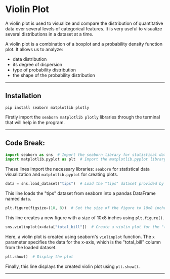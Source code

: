 # Violin Plot

A violin plot is used to visualize and compare the distribution of quantitative data over several levels of categorical features. It is very useful to visualize several distributions in a dataset at a time.

A violin plot is a combination of a boxplot and a probability density function plot. It allows us to analyze:

- data distribution
- its degree of dispersion
- type of probability distribution
- the shape of the probability distribution

-----

## Installation

```
pip install seaborn matplotlib plotly
```
Firstly import the `seaborn matplotlib plotly` libraries through the terminal that will help in the program.

-----

## Code Break:

```python
import seaborn as sns  # Import the seaborn library for statistical data visualization
import matplotlib.pyplot as plt  # Import the matplotlib.pyplot library for creating visualizations
```

These lines import the necessary libraries: `seaborn` for statistical data visualization and `matplotlib.pyplot` for creating plots.

```python
data = sns.load_dataset("tips")  # Load the "tips" dataset provided by seaborn
```

This line loads the "tips" dataset from seaborn into a pandas DataFrame named `data`.

```python
plt.figure(figsize=(10, 8))  # Set the size of the figure to 10x8 inches
```

This line creates a new figure with a size of 10x8 inches using `plt.figure()`.

```python
sns.violinplot(x=data["total_bill"])  # Create a violin plot for the "total_bill" column
```

Here, a violin plot is created using seaborn's `violinplot` function. The `x` parameter specifies the data for the x-axis, which is the "total_bill" column from the loaded dataset.

```python
plt.show()  # Display the plot
```

Finally, this line displays the created violin plot using `plt.show()`.

-----